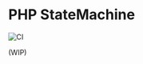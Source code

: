 # PHP StateMachine

![CI](https://github.com/half0wl/php-StateMachine/blob/main/.github/workflows/ci.yml/badge.svg)

(WIP)
